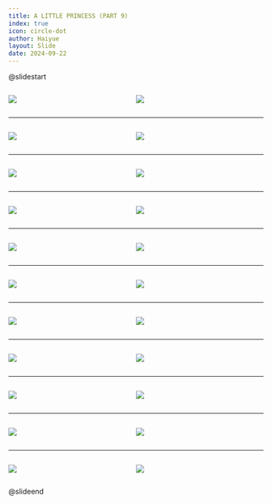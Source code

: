 ```yaml
---
title: A LITTLE PRINCESS (PART 9)
index: true
icon: circle-dot
author: Haiyue
layout: Slide
date: 2024-09-22
---
```

 
@slidestart

<div style="display:flex">
<div style="flex:1">

![](https://raw.githubusercontent.com/yclord/reading/refs/heads/master/english/Level-X/A%20LITTLE%20PRINCESS%20(PART%209)/001.webp)
</div>
<div style="flex:1">

![](https://raw.githubusercontent.com/yclord/reading/refs/heads/master/english/Level-X/A%20LITTLE%20PRINCESS%20(PART%209)/002.webp)
</div>
</div>

---

<div style="display:flex">
<div style="flex:1">

![](https://raw.githubusercontent.com/yclord/reading/refs/heads/master/english/Level-X/A%20LITTLE%20PRINCESS%20(PART%209)/003.webp)
</div>
<div style="flex:1">

![](https://raw.githubusercontent.com/yclord/reading/refs/heads/master/english/Level-X/A%20LITTLE%20PRINCESS%20(PART%209)/004.webp)
</div>
</div>

---

<div style="display:flex">
<div style="flex:1">

![](https://raw.githubusercontent.com/yclord/reading/refs/heads/master/english/Level-X/A%20LITTLE%20PRINCESS%20(PART%209)/005.webp)
</div>
<div style="flex:1">

![](https://raw.githubusercontent.com/yclord/reading/refs/heads/master/english/Level-X/A%20LITTLE%20PRINCESS%20(PART%209)/006.webp)
</div>
</div>

---

<div style="display:flex">
<div style="flex:1">

![](https://raw.githubusercontent.com/yclord/reading/refs/heads/master/english/Level-X/A%20LITTLE%20PRINCESS%20(PART%209)/007.webp)
</div>
<div style="flex:1">

![](https://raw.githubusercontent.com/yclord/reading/refs/heads/master/english/Level-X/A%20LITTLE%20PRINCESS%20(PART%209)/008.webp)
</div>
</div>

---

<div style="display:flex">
<div style="flex:1">

![](https://raw.githubusercontent.com/yclord/reading/refs/heads/master/english/Level-X/A%20LITTLE%20PRINCESS%20(PART%209)/009.webp)
</div>
<div style="flex:1">

![](https://raw.githubusercontent.com/yclord/reading/refs/heads/master/english/Level-X/A%20LITTLE%20PRINCESS%20(PART%209)/010.webp)
</div>
</div>

---

<div style="display:flex">
<div style="flex:1">

![](https://raw.githubusercontent.com/yclord/reading/refs/heads/master/english/Level-X/A%20LITTLE%20PRINCESS%20(PART%209)/011.webp)
</div>
<div style="flex:1">

![](https://raw.githubusercontent.com/yclord/reading/refs/heads/master/english/Level-X/A%20LITTLE%20PRINCESS%20(PART%209)/012.webp)
</div>
</div>

---

<div style="display:flex">
<div style="flex:1">

![](https://raw.githubusercontent.com/yclord/reading/refs/heads/master/english/Level-X/A%20LITTLE%20PRINCESS%20(PART%209)/013.webp)
</div>
<div style="flex:1">

![](https://raw.githubusercontent.com/yclord/reading/refs/heads/master/english/Level-X/A%20LITTLE%20PRINCESS%20(PART%209)/014.webp)
</div>
</div>

---

<div style="display:flex">
<div style="flex:1">

![](https://raw.githubusercontent.com/yclord/reading/refs/heads/master/english/Level-X/A%20LITTLE%20PRINCESS%20(PART%209)/015.webp)
</div>
<div style="flex:1">

![](https://raw.githubusercontent.com/yclord/reading/refs/heads/master/english/Level-X/A%20LITTLE%20PRINCESS%20(PART%209)/016.webp)
</div>
</div>

---

<div style="display:flex">
<div style="flex:1">

![](https://raw.githubusercontent.com/yclord/reading/refs/heads/master/english/Level-X/A%20LITTLE%20PRINCESS%20(PART%209)/017.webp)
</div>
<div style="flex:1">

![](https://raw.githubusercontent.com/yclord/reading/refs/heads/master/english/Level-X/A%20LITTLE%20PRINCESS%20(PART%209)/018.webp)
</div>
</div>

---

<div style="display:flex">
<div style="flex:1">

![](https://raw.githubusercontent.com/yclord/reading/refs/heads/master/english/Level-X/A%20LITTLE%20PRINCESS%20(PART%209)/019.webp)
</div>
<div style="flex:1">

![](https://raw.githubusercontent.com/yclord/reading/refs/heads/master/english/Level-X/A%20LITTLE%20PRINCESS%20(PART%209)/020.webp)
</div>
</div>

---

<div style="display:flex">
<div style="flex:1">

![](https://raw.githubusercontent.com/yclord/reading/refs/heads/master/english/Level-X/A%20LITTLE%20PRINCESS%20(PART%209)/021.webp)
</div>
<div style="flex:1">

![](https://raw.githubusercontent.com/yclord/reading/refs/heads/master/english/Level-X/A%20LITTLE%20PRINCESS%20(PART%209)/022.webp)
</div>
</div>

@slideend
